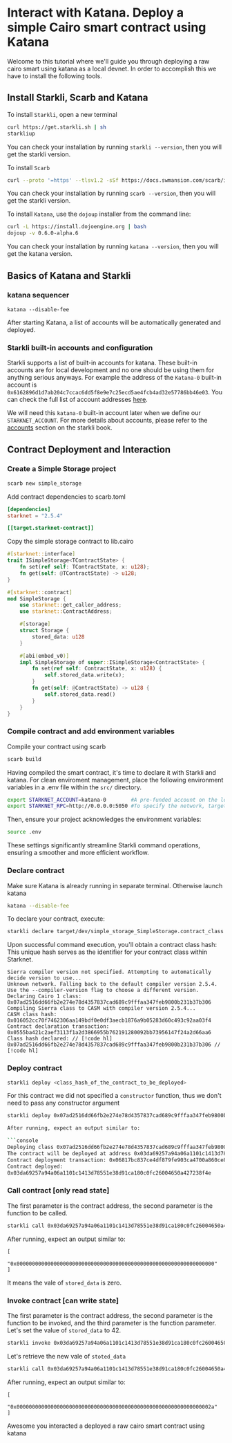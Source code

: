 # Interact with Katana. Deploy a simple Cairo smart contract using Katana

Welcome to this tutorial where we'll guide you through deploying a raw cairo smart using katana as a local devnet. In order to accomplish this we have to install the following tools.

## Install Starkli, Scarb and Katana

To install `Starkli`, open a new terminal

```sh
curl https://get.starkli.sh | sh
starkliup
```

You can check your installation by running `starkli --version`, then you will get the starkli version.

To install `Scarb`

```sh
curl --proto '=https' --tlsv1.2 -sSf https://docs.swmansion.com/scarb/install.sh | sh
```

You can check your installation by running `scarb --version`, then you will get the starkli version.

To install `Katana`, use the `dojoup` installer from the command line:

```sh
curl -L https://install.dojoengine.org | bash
dojoup -v 0.6.0-alpha.6
```

You can check your installation by running `katana --version`, then you will get the katana version.

## Basics of Katana and Starkli

### katana sequencer

```console
katana --disable-fee
```

After starting Katana, a list of accounts will be automatically generated and deployed.

### Starkli built-in accounts and configuration

Starkli supports a list of built-in accounts for katana. These built-in accounts are for local development and no one should be using them for anything serious anyways. For example the address of the `Katana-0` built-in account is `0x6162896d1d7ab204c7ccac6dd5f8e9e7c25ecd5ae4fcb4ad32e57786bb46e03`. You can check the full list of account addresses [here](https://github.com/xJonathanLEI/starkli/blob/e9a28f1b6e37bcc9fc53b7b7130e935894856739/src/account.rs#L76).

We will need this `katana-0` built-in account later when we define our `STARKNET_ACCOUNT`. For more details about accounts, please refer to the [accounts](https://book.starkli.rs/accounts) section on the starkli book.

## Contract Deployment and Interaction

### Create a Simple Storage project

```sh
scarb new simple_storage
```

Add contract dependencies to scarb.toml

```toml
[dependencies]
starknet = "2.5.4"

[[target.starknet-contract]]
```

Copy the simple storage contract to lib.cairo

```rust
#[starknet::interface]
trait ISimpleStorage<TContractState> {
    fn set(ref self: TContractState, x: u128);
    fn get(self: @TContractState) -> u128;
}

#[starknet::contract]
mod SimpleStorage {
    use starknet::get_caller_address;
    use starknet::ContractAddress;

    #[storage]
    struct Storage {
        stored_data: u128
    }

    #[abi(embed_v0)]
    impl SimpleStorage of super::ISimpleStorage<ContractState> {
        fn set(ref self: ContractState, x: u128) {
            self.stored_data.write(x);
        }
        fn get(self: @ContractState) -> u128 {
            self.stored_data.read()
        }
    }
}
```

### Compile contract and add environment variables

Compile your contract using scarb

```sh
scarb build
```

Having compiled the smart contract, it's time to declare it with Starkli and katana. For clean enviroment management, place the following environment variables in a .env file within the `src/` directory.

```sh
export STARKNET_ACCOUNT=katana-0        #A pre-funded account on the local development network.
export STARKNET_RPC=http://0.0.0.0:5050 #To specify the network, targeting the local katana devnet.
```

Then, ensure your project acknowledges the environment variables:

```sh
source .env
```

These settings significantly streamline Starkli command operations, ensuring a smoother and more efficient workflow.

### Declare contract

Make sure Katana is already running in separate terminal. Otherwise launch katana

```sh
katana --disable-fee
```

To declare your contract, execute:

```sh
starkli declare target/dev/simple_storage_SimpleStorage.contract_class.json
```

Upon successful command execution, you'll obtain a contract class hash: This unique hash serves as the identifier for your contract class within Starknet.

```console
Sierra compiler version not specified. Attempting to automatically decide version to use...
Unknown network. Falling back to the default compiler version 2.5.4. Use the --compiler-version flag to choose a different version.
Declaring Cairo 1 class: 0x07ad2516dd66fb2e274e78d4357837cad689c9fffaa347feb9800b231b37b306
Compiling Sierra class to CASM with compiler version 2.5.4...
CASM class hash: 0x016052cc70f7462306aa149bdf0e0df3aecb1876a9b05283d60c493c92aa03f4
Contract declaration transaction: 0x0555ba421c2aef3113f1a2d3866955b762191280092bb73956147f24a2d66aa6
Class hash declared: // [!code hl]
0x07ad2516dd66fb2e274e78d4357837cad689c9fffaa347feb9800b231b37b306 // [!code hl]
```

### Deploy contract

```sh
starkli deploy <class_hash_of_the_contract_to_be_deployed>
```

For this contract we did not specified a `constructor` function, thus we don't need to pass any constructor argument

````sh
starkli deploy 0x07ad2516dd66fb2e274e78d4357837cad689c9fffaa347feb9800b231b37b306

After running, expect an output similar to:

```console
Deploying class 0x07ad2516dd66fb2e274e78d4357837cad689c9fffaa347feb9800b231b37b306 with salt 0x02c93ad00ce6f894729baeafd1fd0456c5a5c540c1caa053ab5392f27ea8f130...
The contract will be deployed at address 0x03da69257a94a06a1101c1413d78551e38d91ca180c0fc26004650a427238f4e
Contract deployment transaction: 0x06817bc837ce4df879fe903ca4700a860ce8165742bd74bdadf379618e89cccd
Contract deployed:
0x03da69257a94a06a1101c1413d78551e38d91ca180c0fc26004650a427238f4e
````

### Call contract [only read state]

The first parameter is the contract address, the second parameter is the function to be called.

```sh
starkli call 0x03da69257a94a06a1101c1413d78551e38d91ca180c0fc26004650a427238f4e get
```

After running, expect an output similar to:

```console
[
    "0x0000000000000000000000000000000000000000000000000000000000000000"
]
```

It means the vale of `stored_data` is zero.

### Invoke contract [can write state]

The first parameter is the contract address, the second parameter is the function to be invoked, and the third parameter is the function parameter. Let's set the value of `stored_data` to 42.

```sh
starkli invoke 0x03da69257a94a06a1101c1413d78551e38d91ca180c0fc26004650a427238f4e set 42
```

Let's retrieve the new vale of `stoted_data`

```sh
starkli call 0x03da69257a94a06a1101c1413d78551e38d91ca180c0fc26004650a427238f4e get
```

After running, expect an output similar to:

```console
[
    "0x000000000000000000000000000000000000000000000000000000000000002a"
]
```

Awesome you interacted a deployed a raw cairo smart contract using katana
